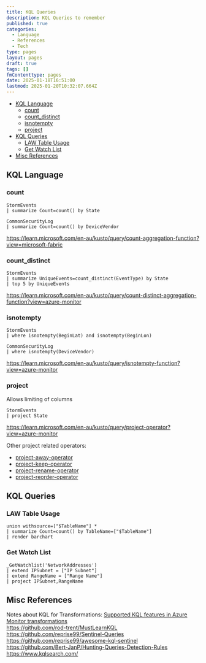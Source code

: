 ```yaml
---
title: KQL Queries
description: KQL Queries to remember
published: true
categories:
  - Language
  - References
  - Tech
type: pages
layout: pages
draft: true
tags: []
fmContenttype: pages
date: 2025-01-18T16:51:00
lastmod: 2025-01-20T10:32:07.664Z
---
```



 <!--- cSpell:disable --->
* [KQL Language](#kql-language)
  * [count](#count)
  * [count\_distinct](#count_distinct)
  * [isnotempty](#isnotempty)
  * [project](#project)
* [KQL Queries](#kql-queries)
  * [LAW Table Usage](#law-table-usage)
  * [Get Watch List](#get-watch-list)
* [Misc References](#misc-references)
<!--- cSpell:enable --->

## KQL Language

### count

```kql
StormEvents
| summarize Count=count() by State
```

```kql
CommonSecurityLog
| summarize Count=count() by DeviceVendor
```

<https://learn.microsoft.com/en-au/kusto/query/count-aggregation-function?view=microsoft-fabric>

### count_distinct

```kql
StormEvents
| summarize UniqueEvents=count_distinct(EventType) by State
| top 5 by UniqueEvents
```

<https://learn.microsoft.com/en-au/kusto/query/count-distinct-aggregation-function?view=azure-monitor>
<!--- cSpell:disable --->
### isnotempty
<!--- cSpell:enable --->
```kql
StormEvents
| where isnotempty(BeginLat) and isnotempty(BeginLon)
```

```kql
CommonSecurityLog
| where isnotempty(DeviceVendor)
```

<https://learn.microsoft.com/en-au/kusto/query/isnotempty-function?view=azure-monitor>

### project

Allows limiting of columns

```kql
StormEvents
| project State
```

<https://learn.microsoft.com/en-au/kusto/query/project-operator?view=azure-monitor>

Other project related operators:

* [project-away-operator](https://learn.microsoft.com/en-au/kusto/query/project-away-operator?view=azure-monitor)
* [project-keep-operator](https://learn.microsoft.com/en-au/kusto/query/project-keep-operator?view=azure-monitor)
* [project-rename-operator](https://learn.microsoft.com/en-au/kusto/query/project-rename-operator?view=azure-monitor)
* [project-reorder-operator](https://learn.microsoft.com/en-au/kusto/query/project-reorder-operator?view=azure-monitor)

## KQL Queries

### LAW Table Usage

```kql
union withsource=["$TableName"] *
| summarize Count=count() by TableName=["$TableName"]
| render barchart
```

### Get Watch List

```kql
_GetWatchlist('NetworkAddresses')
| extend IPSubnet = ["IP Subnet"]
| extend RangeName = ["Range Name"]
| project IPSubnet,RangeName
```

## Misc References

Notes about KQL for Transformations: [Supported KQL features in Azure Monitor transformations](https://learn.microsoft.com/en-au/azure/azure-monitor/essentials/data-collection-transformations-kql)\
<https://github.com/rod-trent/MustLearnKQL>\
<https://github.com/reprise99/Sentinel-Queries>\
<https://github.com/reprise99/awesome-kql-sentinel>\
<https://github.com/Bert-JanP/Hunting-Queries-Detection-Rules>\
<https://www.kqlsearch.com/>
